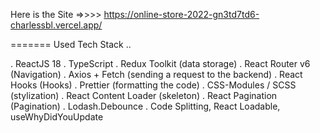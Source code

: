 Here is the Site =>>>> https://online-store-2022-gn3td7td6-charlessbl.vercel.app/

======= Used Tech Stack
..

. ReactJS 18
. TypeScript
. Redux Toolkit (data storage)
. React Router v6 (Navigation)
. Axios + Fetch (sending a request to the backend)
. React Hooks (Hooks)
. Prettier (formatting the code)
. CSS-Modules / SCSS (stylization)
. React Content Loader (skeleton)
. React Pagination (Pagination)
. Lodash.Debounce
. Code Splitting, React Loadable, useWhyDidYouUpdate
